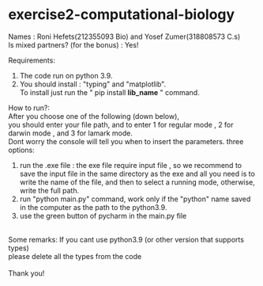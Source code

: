 # exercise2-computational-biology
Names : Roni Hefets(212355093 Bio) and Yosef Zumer(318808573 C.s) </br>
Is mixed partners? (for the bonus) : Yes!

Requirements:
1. The code run on python 3.9. </br>
2. You should install :  "typing" and "matplotlib". </br>
To install just run the " pip install **lib_name** " command. </br>

How to run?: </br>
After you choose one of the following (down below), </br>
you should enter your file path, and to enter 1 for regular mode , 2 for darwin mode , and 3 for lamark mode. </br>
Dont worry the console will tell you when to insert the parameters.
three options:
1. run the .exe file : the exe file require input file , so we recommend to save the input file in the same directory as the exe and all you need is to write the name of the file, and then to select a running mode, otherwise, write the full path. </br>
2. run "python main.py" command, work only if the "python" name saved in the computer as the path to the python3.9. </br>
3. use the green button of pycharm in the main.py file </br>
 </br>
Some remarks:
If you cant use python3.9 (or other version that supports types) </br>
 please delete all the types from the code </br>
 </br>
 Thank you!
